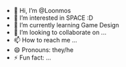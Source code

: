 - 👋 Hi, I’m @Loonmos
- 👀 I’m interested in SPACE :D
- 🌱 I’m currently learning Game Design
- 💞️ I’m looking to collaborate on ...
- 📫 How to reach me ...
- 😄 Pronouns: they/he
- ⚡ Fun fact: ...

<!---
Loonmos/Loonmos is a ✨ special ✨ repository because its `README.md` (this file) appears on your GitHub profile.
You can click the Preview link to take a look at your changes.
--->

